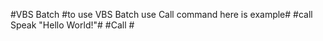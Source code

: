 #VBS Batch
#to use VBS Batch use Call command here is example#
#call Speak "Hello World!"#
#Call <file> <args>#
